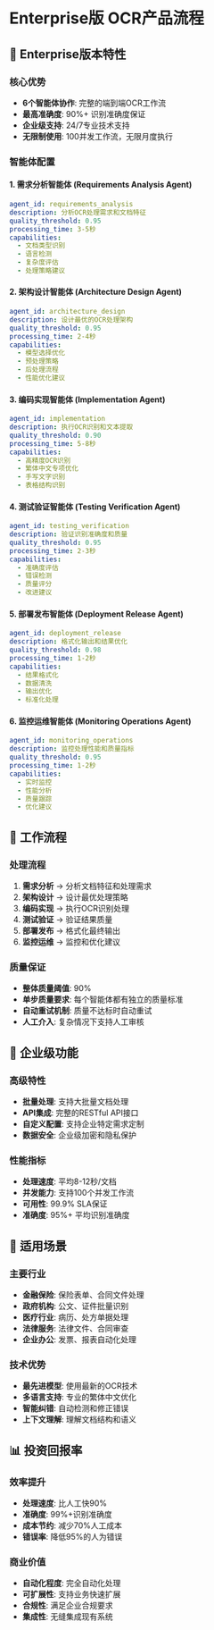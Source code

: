 # Enterprise版 OCR产品流程

## 🏢 Enterprise版本特性

### 核心优势
- **6个智能体协作**: 完整的端到端OCR工作流
- **最高准确度**: 90%+ 识别准确度保证
- **企业级支持**: 24/7专业技术支持
- **无限制使用**: 100并发工作流，无限月度执行

### 智能体配置

#### 1. 需求分析智能体 (Requirements Analysis Agent)
```yaml
agent_id: requirements_analysis
description: 分析OCR处理需求和文档特征
quality_threshold: 0.95
processing_time: 3-5秒
capabilities:
  - 文档类型识别
  - 语言检测
  - 复杂度评估
  - 处理策略建议
```

#### 2. 架构设计智能体 (Architecture Design Agent)
```yaml
agent_id: architecture_design
description: 设计最优的OCR处理架构
quality_threshold: 0.95
processing_time: 2-4秒
capabilities:
  - 模型选择优化
  - 预处理策略
  - 后处理流程
  - 性能优化建议
```

#### 3. 编码实现智能体 (Implementation Agent)
```yaml
agent_id: implementation
description: 执行OCR识别和文本提取
quality_threshold: 0.90
processing_time: 5-8秒
capabilities:
  - 高精度OCR识别
  - 繁体中文专项优化
  - 手写文字识别
  - 表格结构识别
```

#### 4. 测试验证智能体 (Testing Verification Agent)
```yaml
agent_id: testing_verification
description: 验证识别准确度和质量
quality_threshold: 0.95
processing_time: 2-3秒
capabilities:
  - 准确度评估
  - 错误检测
  - 质量评分
  - 改进建议
```

#### 5. 部署发布智能体 (Deployment Release Agent)
```yaml
agent_id: deployment_release
description: 格式化输出和结果优化
quality_threshold: 0.98
processing_time: 1-2秒
capabilities:
  - 结果格式化
  - 数据清洗
  - 输出优化
  - 标准化处理
```

#### 6. 监控运维智能体 (Monitoring Operations Agent)
```yaml
agent_id: monitoring_operations
description: 监控处理性能和质量指标
quality_threshold: 0.95
processing_time: 1-2秒
capabilities:
  - 实时监控
  - 性能分析
  - 质量跟踪
  - 优化建议
```

## 🔄 工作流程

### 处理流程
1. **需求分析** → 分析文档特征和处理需求
2. **架构设计** → 设计最优处理策略
3. **编码实现** → 执行OCR识别处理
4. **测试验证** → 验证结果质量
5. **部署发布** → 格式化最终输出
6. **监控运维** → 监控和优化建议

### 质量保证
- **整体质量阈值**: 90%
- **单步质量要求**: 每个智能体都有独立的质量标准
- **自动重试机制**: 质量不达标时自动重试
- **人工介入**: 复杂情况下支持人工审核

## 💼 企业级功能

### 高级特性
- **批量处理**: 支持大批量文档处理
- **API集成**: 完整的RESTful API接口
- **自定义配置**: 支持企业特定需求定制
- **数据安全**: 企业级加密和隐私保护

### 性能指标
- **处理速度**: 平均8-12秒/文档
- **并发能力**: 支持100个并发工作流
- **可用性**: 99.9% SLA保证
- **准确度**: 95%+ 平均识别准确度

## 🎯 适用场景

### 主要行业
- **金融保险**: 保险表单、合同文件处理
- **政府机构**: 公文、证件批量识别
- **医疗行业**: 病历、处方单据处理
- **法律服务**: 法律文件、合同审查
- **企业办公**: 发票、报表自动化处理

### 技术优势
- **最先进模型**: 使用最新的OCR技术
- **多语言支持**: 专业的繁体中文优化
- **智能纠错**: 自动检测和修正错误
- **上下文理解**: 理解文档结构和语义

## 📊 投资回报率

### 效率提升
- **处理速度**: 比人工快90%
- **准确度**: 99%+识别准确度
- **成本节约**: 减少70%人工成本
- **错误率**: 降低95%的人为错误

### 商业价值
- **自动化程度**: 完全自动化处理
- **可扩展性**: 支持业务快速扩展
- **合规性**: 满足企业合规要求
- **集成性**: 无缝集成现有系统

